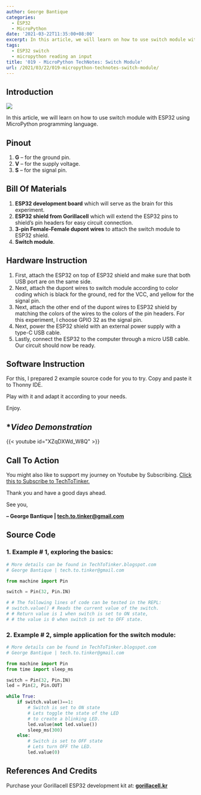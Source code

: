 ```yaml
---
author: George Bantique
categories:
  - ESP32
  - MicroPython
date: '2021-03-22T11:35:00+08:00'
excerpt: In this article, we will learn on how to use switch module with ESP32 using MicroPython programming language.
tags:
  - ESP32 switch
  - micropython reading an input
title: '019 - MicroPython TechNotes: Switch Module'
url: /2021/03/22/019-micropython-technotes-switch-module/
---
```


## **Introduction**

![](https://techtotinker.com/wp-content/uploads/2023/03/019-technotes-switch.png)

In this article, we will learn on how to use switch module with ESP32 using MicroPython programming language.

## **Pinout**
1. **G** – for the ground pin.
2. **V** – for the supply voltage.
3. **S** – for the signal pin.

## **Bill Of Materials**
1. **ESP32 development board** which will serve as the brain for this experiment.
2. **ESP32 shield from Gorillacell** which will extend the ESP32 pins to shield’s pin headers for easy circuit connection.
3. **3-pin Female-Female dupont wires** to attach the switch module to ESP32 shield.
4. **Switch module**.

## **Hardware Instruction**
1. First, attach the ESP32 on top of ESP32 shield and make sure that both USB port are on the same side.
2. Next, attach the dupont wires to switch module according to color coding which is black for the ground, red for the VCC, and yellow for the signal pin.
3. Next, attach the other end of the dupont wires to ESP32 shield by matching the colors of the wires to the colors of the pin headers. For this experiment, I choose GPIO 32 as the signal pin.
4. Next, power the ESP32 shield with an external power supply with a type-C USB cable.
5. Lastly, connect the ESP32 to the computer through a micro USB cable. Our circuit should now be ready.

## **Software Instruction**
For this, I prepared 2 example source code for you to try. Copy and paste it to Thonny IDE.

Play with it and adapt it according to your needs.

Enjoy.

## **Video Demonstration*
{{< youtube id="XZqDXWd_W8Q" >}}

## **Call To Action**
You might also like to support my journey on Youtube by Subscribing. [Click this to Subscribe to TechToTinker.](https://www.youtube.com/c/TechToTinker?sub_confirmation=1)

Thank you and have a good days ahead.

See you,

**– George Bantique | tech.to.tinker@gmail.com**

## **Source Code**

### 1. Example # 1, exploring the basics:

```py { lineNos="true" wrap="true" }
# More details can be found in TechToTinker.blogspot.com 
# George Bantique | tech.to.tinker@gmail.com

from machine import Pin

switch = Pin(32, Pin.IN)

# # The following lines of code can be tested in the REPL:
# switch.value() # Reads the current value of the switch.
# # Return value is 1 when switch is set to ON state,
# # the value is 0 when switch is set to OFF state.

```
### 2. Example # 2, simple application for the switch module:

```py { lineNos="true" wrap="true" }
# More details can be found in TechToTinker.blogspot.com 
# George Bantique | tech.to.tinker@gmail.com

from machine import Pin
from time import sleep_ms

switch = Pin(32, Pin.IN)
led = Pin(2, Pin.OUT)

while True:
    if switch.value()==1:
        # Switch is set to ON state
        # Lets toggle the state of the LED
        # to create a blinking LED.
        led.value(not led.value())
        sleep_ms(300)
    else:
        # Switch is set to OFF state
        # Lets turn OFF the LED.
        led.value(0)

```

## **References And Credits**
Purchase your Gorillacell ESP32 development kit at:
[**gorillacell.kr**](http://gorillacell.kr/)

